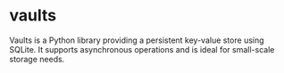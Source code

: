 # vaults
Vaults is a Python library providing a persistent key-value store using SQLite. It supports asynchronous operations and is ideal for small-scale storage needs.
